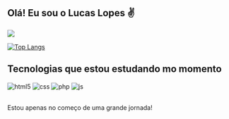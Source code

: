 ## Olá! Eu sou o Lucas Lopes ✌️

<a href="https://twitter.com/lucas1lop_" target="_blank"><img src="https://img.shields.io/badge/Twitter-1DA1F2?style=for-the-badge&logo=twitter&logoColor=white" target="_blank"></a>

[![Top Langs](https://github-readme-stats.vercel.app/api/top-langs/?username=Lucalopezz&layout=compact)](https://github.com/anuraghazra/github-readme-stats)

## Tecnologias que estou estudando mo momento

<div style="display: inline_block">
  <img align="center" alt="html5" src="https://img.shields.io/badge/HTML5-E34F26?style=for-the-badge&logo=html5&logoColor=white" />
  <img align="center" alt="css" src="https://img.shields.io/badge/CSS3-1572B6?style=for-the-badge&logo=css3&logoColor=white" />
  <img align="center" alt="php" src="https://img.shields.io/badge/PHP-777BB4?style=for-the-badge&logo=php&logoColor=white" />
  <img align="center" alt="js" src="https://img.shields.io/badge/JavaScript-F7DF1E?style=for-the-badge&logo=javascript&logoColor=black" />
</div><br/>

Estou apenas no começo de uma grande jornada!
